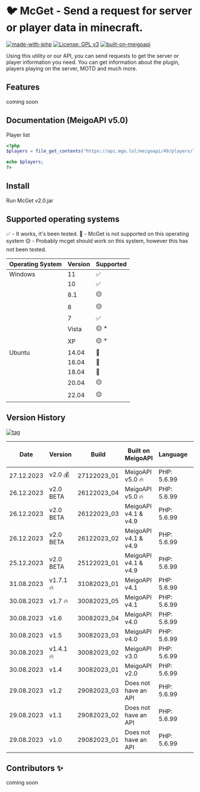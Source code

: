 # :bird: McGet - Send a request for server or player data in minecraft.
[![made-with-jphp](https://img.shields.io/badge/Made_with_JPHP-1f425f)](http://jphp.develnext.org/)
[![License: GPL v3](https://img.shields.io/github/license/pterodactyl-installer/pterodactyl-installer)](LICENSE)
[![built-on-meigoapi](https://img.shields.io/badge/Built_on_MeigoAPI_v5.0-1f425f)](LICENSE)

Using this utility or our API, you can send requests to get the server or player information you need. You can get information about the plugin, players playing on the server, MOTD and much more.

## Features

coming soon

## Documentation (MeigoAPI v5.0)

Player list
```php
<?php
$players = file_get_contents("https://api.mgo.lol/meigoapi/49/players/list/?ip=mon.skybars.net");

echo $players;
?>
```

## Install

Run McGet v2.0.jar

## Supported operating systems

:white_check_mark: - It works, it's been tested.
:red_circle: - McGet is not supported on this operating system
:yellow_circle: - Probably mcget should work on this system, however this has not been tested.

| Operating System | Version | Supported          |
| ---------------- | ------- | ------------------ |
| Windows          | 11      | :white_check_mark: |
|                  | 10      | :white_check_mark: |
|                  | 8.1     | :yellow_circle:    |
|                  | 8       | :yellow_circle:    |
|                  | 7       | :white_check_mark: |
|                  | Vista   | :yellow_circle: \* |
|                  | XP      | :yellow_circle: \* |
| Ubuntu           | 14.04   | :red_circle:       |
|                  | 16.04   | :red_circle:       |
|                  | 18.04   | :red_circle:       |
|                  | 20.04   | :yellow_circle:    |
|                  | 22.04   | :yellow_circle:    |

## Version History
[![tag](https://4.vercel.app/static/tag/555/v2.0BETABuild26122023_02/84bf96?icon=tag)](../../releases)

| Date             | Version        | Build                     | Built on MeigoAPI    | Language           | Size of the update |
| ---------------- | -------------- | ------------------------- | -------------------- | ------------------ | ------------------ |
| 27.12.2023       | v2.0 :moneybag:| 27122023_01               | MeigoAPI v5.0 :fire: | PHP: 5.6.99        | ?                  |
| 26.12.2023       | v2.0 BETA      | 26122023_04               | MeigoAPI v5.0 :fire: | PHP: 5.6.99        | ?                  |
| 26.12.2023       | v2.0 BETA      | 26122023_03               | MeigoAPI v4.1 & v4.9 | PHP: 5.6.99        | 3.63 MB            |
| 26.12.2023       | v2.0 BETA      | 26122023_02               | MeigoAPI v4.1 & v4.9 | PHP: 5.6.99        | 2.96 MB            |
| 25.12.2023       | v2.0 BETA      | 25122023_01               | MeigoAPI v4.1 & v4.9 | PHP: 5.6.99        | 2.96 MB            |
| 31.08.2023       | v1.7.1 :fire:  | 31082023_01               | MeigoAPI v4.1        | PHP: 5.6.99        | 3.27 MB            |
| 30.08.2023       | v1.7 :fire:    | 30082023_05               | MeigoAPI v4.1        | PHP: 5.6.99        | 3.27 MB            |
| 30.08.2023       | v1.6           | 30082023_04               | MeigoAPI v4.0        | PHP: 5.6.99        | 3.27 MB            |
| 30.08.2023       | v1.5           | 30082023_03               | MeigoAPI v4.0        | PHP: 5.6.99        | 3.27 MB            |
| 30.08.2023       | v1.4.1 :fire:  | 30082023_02               | MeigoAPI v3.0        | PHP: 5.6.99        | 3.27 MB            |
| 30.08.2023       | v1.4           | 30082023_01               | MeigoAPI v2.0        | PHP: 5.6.99        | 3.27 MB            |
| 29.08.2023       | v1.2           | 29082023_03               | Does not have an API | PHP: 5.6.99        | 3.27 MB            |
| 29.08.2023       | v1.1           | 29082023_02               | Does not have an API | PHP: 5.6.99        | 3.27 MB            |
| 29.08.2023       | v1.0           | 29082023_01               | Does not have an API | PHP: 5.6.99        | 3.3 MB             |
## Contributors ✨

coming soon
